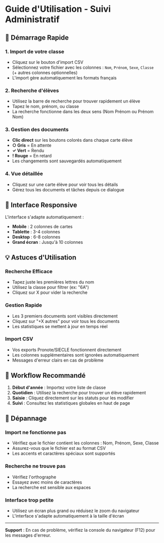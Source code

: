 # Guide d'Utilisation - Suivi Administratif

## 🚀 Démarrage Rapide

### 1. Import de votre classe
- Cliquez sur le bouton d'import CSV
- Sélectionnez votre fichier avec les colonnes : `Nom`, `Prénom`, `Sexe`, `Classe` (+ autres colonnes optionnelles)
- L'import gère automatiquement les formats français

### 2. Recherche d'élèves
- Utilisez la barre de recherche pour trouver rapidement un élève
- Tapez le nom, prénom, ou classe
- La recherche fonctionne dans les deux sens (Nom Prénom ou Prénom Nom)

### 3. Gestion des documents
- **Clic direct** sur les boutons colorés dans chaque carte élève
- **○ Gris** = En attente
- **✓ Vert** = Rendu  
- **! Rouge** = En retard
- Les changements sont sauvegardés automatiquement

### 4. Vue détaillée
- Cliquez sur une carte élève pour voir tous les détails
- Gérez tous les documents et tâches depuis ce dialogue

## 📱 Interface Responsive

L'interface s'adapte automatiquement :
- **Mobile** : 2 colonnes de cartes
- **Tablette** : 3-4 colonnes
- **Desktop** : 6-8 colonnes
- **Grand écran** : Jusqu'à 10 colonnes

## 💡 Astuces d'Utilisation

### Recherche Efficace
- Tapez juste les premières lettres du nom
- Utilisez la classe pour filtrer (ex: "6A")
- Cliquez sur X pour vider la recherche

### Gestion Rapide
- Les 3 premiers documents sont visibles directement
- Cliquez sur "+X autres" pour voir tous les documents
- Les statistiques se mettent à jour en temps réel

### Import CSV
- Vos exports Pronote/SIECLE fonctionnent directement
- Les colonnes supplémentaires sont ignorées automatiquement
- Messages d'erreur clairs en cas de problème

## 🎯 Workflow Recommandé

1. **Début d'année** : Importez votre liste de classe
2. **Quotidien** : Utilisez la recherche pour trouver un élève rapidement
3. **Saisie** : Cliquez directement sur les statuts pour les modifier
4. **Suivi** : Consultez les statistiques globales en haut de page

## 🔧 Dépannage

### Import ne fonctionne pas
- Vérifiez que le fichier contient les colonnes : Nom, Prénom, Sexe, Classe
- Assurez-vous que le fichier est au format CSV
- Les accents et caractères spéciaux sont supportés

### Recherche ne trouve pas
- Vérifiez l'orthographe
- Essayez avec moins de caractères
- La recherche est sensible aux espaces

### Interface trop petite
- Utilisez un écran plus grand ou réduisez le zoom du navigateur
- L'interface s'adapte automatiquement à la taille d'écran

---

**Support** : En cas de problème, vérifiez la console du navigateur (F12) pour les messages d'erreur.

